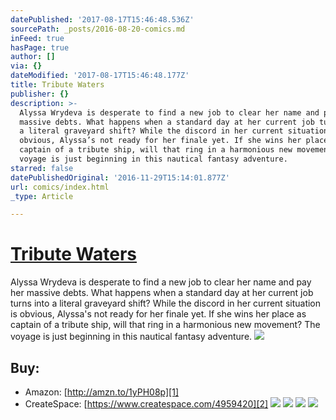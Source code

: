 ```yaml
---
datePublished: '2017-08-17T15:46:48.536Z'
sourcePath: _posts/2016-08-20-comics.md
inFeed: true
hasPage: true
author: []
via: {}
dateModified: '2017-08-17T15:46:48.177Z'
title: Tribute Waters
publisher: {}
description: >-
  Alyssa Wrydeva is desperate to find a new job to clear her name and pay her
  massive debts. What happens when a standard day at her current job turns into
  a literal graveyard shift? While the discord in her current situation is
  obvious, Alyssa’s not ready for her finale yet. If she wins her place as
  captain of a tribute ship, will that ring in a harmonious new movement? The
  voyage is just beginning in this nautical fantasy adventure.
starred: false
datePublishedOriginal: '2016-11-29T15:14:01.877Z'
url: comics/index.html
_type: Article

---
```

# **[Tribute Waters][0]**

Alyssa Wrydeva is desperate to find a new job to clear her name and pay her massive debts. What happens when a standard day at her current job turns into a literal graveyard shift? While the discord in her current situation is obvious, Alyssa's not ready for her finale yet. If she wins her place as captain of a tribute ship, will that ring in a harmonious new movement? The voyage is just beginning in this nautical fantasy adventure.
![](https://the-grid-user-content.s3-us-west-2.amazonaws.com/55454a5d-1414-4cb1-b6db-3bc118840286.png)

## Buy:

* Amazon: [http://amzn.to/1yPH08p][1]
* CreateSpace: [https://www.createspace.com/4959420][2]
![](https://the-grid-user-content.s3-us-west-2.amazonaws.com/0845de54-4312-4ebb-8b82-2ffd4fadc2fd.jpg)
![](https://the-grid-user-content.s3-us-west-2.amazonaws.com/ec0e3fd2-9e9f-4aa1-ad51-3e78daf0d18d.jpg)
![](https://the-grid-user-content.s3-us-west-2.amazonaws.com/c710dd14-e4bd-4c64-9c51-600f6eb9e803.jpg)
![](https://the-grid-user-content.s3-us-west-2.amazonaws.com/4f478fb8-9815-4b5b-84c7-afc3237d48b2.jpg)

[0]: http://www.tributewaters.com/ "Tribute Waters Website"
[1]: http://amzn.to/1yPH08p%20 "Buy Tribute Waters @ Amazon!"
[2]: https://www.createspace.com/4959420 "Buy Tribute Waters @ CreateSpace!"